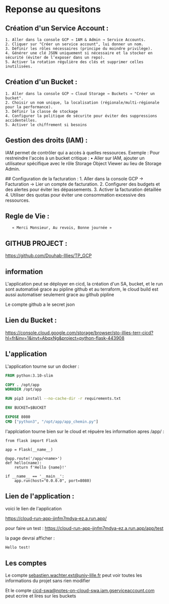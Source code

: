 # Reponse au quesitons



## Création d'un Service Account :
    1. Aller dans la console GCP → IAM & Admin → Service Accounts.
    2. Cliquer sur "Créer un service account", lui donner un nom.
    3. Définir les rôles nécessaires (principe du moindre privilège).
    4. Générer une clé JSON uniquement si nécessaire et la stocker en sécurité (éviter de l’exposer dans un repo).
    5. Activer la rotation régulière des clés et supprimer celles inutilisées.

## Création d'un Bucket :
    1. Aller dans la console GCP → Cloud Storage → Buckets → "Créer un bucket".
    2. Choisir un nom unique, la localisation (régionale/multi-régionale pour la performance).
    3. Définir la classe de stockage
    4. Configurer la politique de sécurite pour éviter des suppressions accidentelles.
    5. Activer le chiffrement si besoins

## Gestion des droits (IAM) :
IAM permet de contrôler qui a accès à quelles ressources.
Exemple : Pour restreindre l'accès à un bucket critique :
    • Aller sur IAM, ajouter un utilisateur spécifique avec le rôle Storage Object Viewer au lieu de Storage Admin.

## Configuration de la facturation :
    1. Aller dans la console GCP → Facturation → Lier un compte de facturation.
    2. Configurer des budgets et des alertes pour éviter les dépassements.
    3. Activer la facturation détaillée 
    4. Utiliser des quotas pour éviter une consommation excessive des ressources.


## Regle de Vie :
       « Merci Monsieur, Au revois, Bonne journée »



## GITHUB PROJECT :

https://github.com/Douhab-Illies/TP_GCP




## information 


L'application peut se déployer en cicd, la création d'un SA, bucket, et le run sont automatisé grace au pipline github et au terraform, 
le cloud build est aussi automatiser seulement grace au github pipline


Le compte github a le secret json



## Lien du Bucket : 

https://console.cloud.google.com/storage/browser/sto-illies-terr-cicd?hl=fr&inv=1&invt=AbqxNg&project=python-flask-443908


## L'application

L'application tourne sur un docker :

```Dockerfile
FROM python:3.10-slim

COPY . /opt/app
WORKDIR /opt/app

RUN pip3 install --no-cache-dir -r requirements.txt

ENV BUCKET=$BUCKET

EXPOSE 8080
CMD ["python3", "/opt/app/app_chemin.py"]
```

l'applciation tourne bien sur le cloud et répuère les information apres /app/ :

```Python3
from flask import Flask

app = Flask(__name__)

@app.route('/app/<name>')
def hello(name):
    return f'Hello {name}!'

if __name__ == '__main__':
    app.run(host="0.0.0.0", port=8080)
```



## Lien de l'application :

voici le lien de l'application 

https://cloud-run-app-jjnfm7mdya-ez.a.run.app/

pour faire un test :
https://cloud-run-app-jjnfm7mdya-ez.a.run.app/app/test

la page devrai afficher  :

```txt
Hello test!
```



## Les comptes 

Le compte sebastien.wachter.ext@univ-lille.fr peut voir toutes les informations du projet sans rien modifier

Et le compte  cicd-swa@notes-on-cloud-swa.iam.gserviceaccount.com peut ecrire et lires sur les buckets
